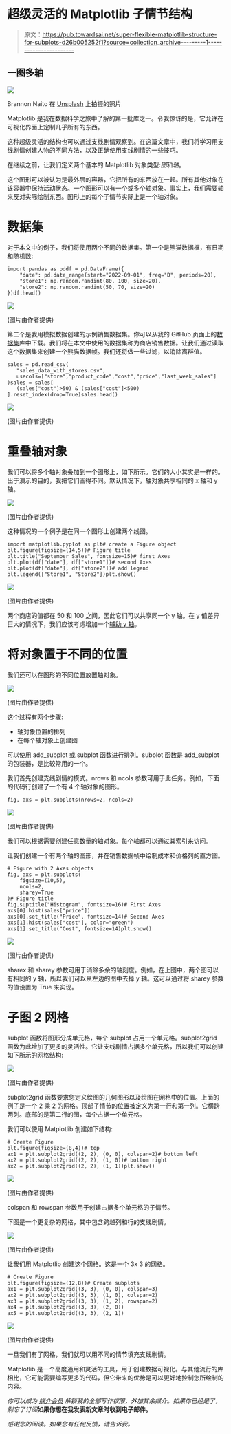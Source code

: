 # 超级灵活的 Matplotlib 子情节结构

> 原文：<https://pub.towardsai.net/super-flexible-matplotlib-structure-for-subplots-d26b005252f1?source=collection_archive---------1----------------------->

## 一图多轴

![](img/072b103502a82c77f9cdc0b0ca6c46ad.png)

Brannon Naito 在 [Unsplash](https://unsplash.com/s/photos/flexible?utm_source=unsplash&utm_medium=referral&utm_content=creditCopyText) 上拍摄的照片

Matplotlib 是我在数据科学之旅中了解的第一批库之一。令我惊讶的是，它允许在可视化界面上定制几乎所有的东西。

这种超级灵活的结构也可以通过支线剧情观察到。在这篇文章中，我们将学习用支线剧情创建人物的不同方法，以及正确使用支线剧情的一些技巧。

在继续之前，让我们定义两个基本的 Matplotlib 对象类型:*图*和*轴*。

这个图形可以被认为是最外层的容器，它把所有的东西放在一起。所有其他对象在该容器中保持活动状态。一个图形可以有一个或多个轴对象。事实上，我们需要轴来反对实际绘制东西。图形上的每个子情节实际上是一个轴对象。

# 数据集

对于本文中的例子，我们将使用两个不同的数据集。第一个是熊猫数据框，有日期和随机数:

```
import pandas as pddf = pd.DataFrame({
    "date": pd.date_range(start="2022-09-01", freq="D", periods=20),
    "store1": np.random.randint(80, 100, size=20),
    "store2": np.random.randint(50, 70, size=20)
})df.head()
```

![](img/240bebaec2290a4b8ccb773215269526.png)

(图片由作者提供)

第二个是我用模拟数据创建的示例销售数据集。你可以从我的 GitHub 页面上的[数据集](https://github.com/SonerYldrm/datasets)库中下载。我们将在本文中使用的数据集称为商店销售数据。让我们通过读取这个数据集来创建一个熊猫数据帧。我们还将做一些过滤，以消除离群值。

```
sales = pd.read_csv(
   "sales_data_with_stores.csv",
   usecols=["store","product_code","cost","price","last_week_sales"]
)sales = sales[
   (sales["cost"]>50) & (sales["cost"]<500)
].reset_index(drop=True)sales.head()
```

![](img/77a085e3fa8e7885f82988f5b632c6e2.png)

(图片由作者提供)

# 重叠轴对象

我们可以将多个轴对象叠加到一个图形上，如下所示。它们的大小其实是一样的。出于演示的目的，我把它们画得不同。默认情况下，轴对象共享相同的 x 轴和 y 轴。

![](img/9ee32c67be2a505bd6e903c3b35d4596.png)

(图片由作者提供)

这种情况的一个例子是在同一个图形上创建两个线图。

```
import matplotlib.pyplot as plt# create a Figure object
plt.figure(figsize=(14,5))# Figure title
plt.title("September Sales", fontsize=15)# first Axes
plt.plot(df["date"], df["store1"])# second Axes
plt.plot(df["date"], df["store2"])# add legend
plt.legend(["Store1", "Store2"])plt.show()
```

![](img/44607ba8047f2deff73e804b37addc67.png)

(图片由作者提供)

两个商店的值都在 50 和 100 之间，因此它们可以共享同一个 y 轴。在 y 值差异巨大的情况下，我们应该考虑增加一个[辅助 y 轴](https://towardsdatascience.com/3-tricks-to-prettify-matplotlib-plots-d0a73b861c09)。

# 将对象置于不同的位置

我们还可以在图形的不同位置放置轴对象。

![](img/fc51cc4b4708151c54ba2194321d62a2.png)

(图片由作者提供)

这个过程有两个步骤:

*   轴对象位置的排列
*   在每个轴对象上创建图

可以使用 add_subplot 或 subplot 函数进行排列。subplot 函数是 add_subplot 的包装器，是比较常用的一个。

我们首先创建支线剧情的模式。nrows 和 ncols 参数可用于此任务。例如，下面的代码行创建了一个有 4 个轴对象的图形。

```
fig, axs = plt.subplots(nrows=2, ncols=2)
```

![](img/a28f02604860e5ebd88558d76ee06d2a.png)

(图片由作者提供)

我们可以根据需要创建任意数量的轴对象。每个轴都可以通过其索引来访问。

让我们创建一个有两个轴的图形，并在销售数据帧中绘制成本和价格列的直方图。

```
# Figure with 2 Axes objects
fig, axs = plt.subplots(
    figsize=(10,5),
    ncols=2,
    sharey=True
)# Figure title
fig.suptitle("Histogram", fontsize=16)# First Axes
axs[0].hist(sales["price"])
axs[0].set_title("Price", fontsize=14)# Second Axes
axs[1].hist(sales["cost"], color="green")
axs[1].set_title("Cost", fontsize=14)plt.show()
```

![](img/ff33c41b6095a70ccfbd0a19807442b0.png)

(图片由作者提供)

sharex 和 sharey 参数可用于消除多余的轴刻度。例如，在上图中，两个图可以有相同的 y 轴，所以我们可以从左边的图中去掉 y 轴。这可以通过将 sharey 参数的值设置为 True 来实现。

# 子图 2 网格

subplot 函数将图形分成单元格，每个 subplot 占用一个单元格。subplot2grid 函数为此增加了更多的灵活性。它让支线剧情占据多个单元格，所以我们可以创建如下所示的网格结构:

![](img/93d11b5f26195dd60f4727c8f1dbf1a8.png)

(图片由作者提供)

subplot2grid 函数要求您定义绘图的几何图形以及绘图在网格中的位置。上面的例子是一个 2 乘 2 的网格。顶部子情节的位置被定义为第一行和第一列。它横跨两列。底部的是第二行的图，每个占据一个单元格。

我们可以使用 Matplotlib 创建如下结构:

```
# Create Figure
plt.figure(figsize=(8,4))# top
ax1 = plt.subplot2grid((2, 2), (0, 0), colspan=2)# bottom left
ax2 = plt.subplot2grid((2, 2), (1, 0))# bottom right
ax2 = plt.subplot2grid((2, 2), (1, 1))plt.show()
```

![](img/1255dbc5393a8f8a40c68e5eb14b73eb.png)

(图片由作者提供)

colspan 和 rowspan 参数用于创建占据多个单元格的子情节。

下图是一个更复杂的网格，其中包含跨越列和行的支线剧情。

![](img/7fe13cc072d6b044103bc7b845270acd.png)

(图片由作者提供)

让我们用 Matplotlib 创建这个网格。这是一个 3x 3 的网格。

```
# Create Figure
plt.figure(figsize=(12,8))# Create subplots
ax1 = plt.subplot2grid((3, 3), (0, 0), colspan=3)
ax2 = plt.subplot2grid((3, 3), (1, 0), colspan=2)
ax3 = plt.subplot2grid((3, 3), (1, 2), rowspan=2)
ax4 = plt.subplot2grid((3, 3), (2, 0))
ax5 = plt.subplot2grid((3, 3), (2, 1))
```

![](img/9666991e07664b9b95ee731546802a97.png)

(图片由作者提供)

一旦我们有了网格，我们就可以用不同的情节填充支线剧情。

Matplotlib 是一个高度通用和灵活的工具，用于创建数据可视化。与其他流行的库相比，它可能需要编写更多的代码，但它带来的优势是可以更好地控制您所绘制的内容。

*你可以成为* [*媒介会员*](https://sonery.medium.com/membership) *解锁我的全部写作权限，外加其余媒介。如果你已经是了，别忘了订阅*[](https://sonery.medium.com/subscribe)**如果你想在我发表新文章时收到电子邮件。**

*感谢您的阅读。如果您有任何反馈，请告诉我。*
